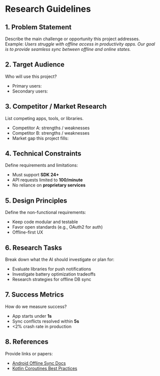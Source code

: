 # Research Guidelines

## 1. Problem Statement
Describe the main challenge or opportunity this project addresses.  
Example: *Users struggle with offline access in productivity apps. Our goal is to provide seamless sync between offline and online states.*

## 2. Target Audience
Who will use this project?  
- Primary users:  
- Secondary users:  

## 3. Competitor / Market Research
List competing apps, tools, or libraries.  
- Competitor A: strengths / weaknesses  
- Competitor B: strengths / weaknesses  
- Market gap this project fills:  

## 4. Technical Constraints
Define requirements and limitations:  
- Must support **SDK 24+**  
- API requests limited to **100/minute**  
- No reliance on **proprietary services**  

## 5. Design Principles
Define the non-functional requirements:  
- Keep code modular and testable  
- Favor open standards (e.g., OAuth2 for auth)  
- Offline-first UX  

## 6. Research Tasks
Break down what the AI should investigate or plan for:  
- Evaluate libraries for push notifications  
- Investigate battery optimization tradeoffs  
- Research strategies for offline DB sync  

## 7. Success Metrics
How do we measure success?  
- App starts under **1s**  
- Sync conflicts resolved within **5s**  
- <2% crash rate in production  

## 8. References
Provide links or papers:  
- [Android Offline Sync Docs](https://developer.android.com/training/offline)  
- [Kotlin Coroutines Best Practices](https://kotlinlang.org/docs/coroutines-guide.html)  

